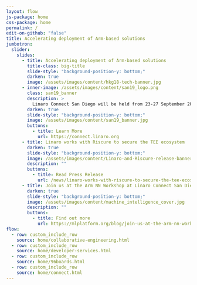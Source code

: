 ```yaml
---
layout: flow
js-package: home
css-package: home
permalink: /
edit-on-github: "false"
title: Accelerating deployment of Arm-based solutions
jumbotron:
  slider:
    slides:
      - title: Accelerating deployment of Arm-based solutions
        title-class: big-title
        slide-style: "background-position-y: bottom;"
        darken: true
        image: /assets/images/content/hkg18-tech-banner.jpg
      - inner-image: /assets/images/content/san19_logo.png
        class: san19_banner
        description: >
          Linaro Connect San Diego will be held from 23-27 September 2019 at Paradise Point, San Diego, California.
        darken: true
        slide-style: "background-position-y: bottom;"
        image: /assets/images/content/san19_banner.jpg
        buttons:
          - title: Learn More
            url: https://connect.linaro.org
      - title: Linaro works with Riscure to secure the TEE ecosystem
        darken: true
        slide-style: "background-position-y: bottom;"
        image: /assets/images/content/Linaro-and-Riscure-release-banner.jpg
        description: ""
        buttons:
          - title: Read Press Release
            url: /news/linaro-works-with-riscure-to-secure-the-tee-ecosystem/
      - title: Join us at the Arm NN Workshop at Linaro Connect San Diego 2019
        darken: true
        slide-style: "background-position-y: bottom;"
        image: /assets/images/content/machine_intelligence_cover.jpg
        description: ""
        buttons:
          - title: Find out more
            url: https://mlplatform.org/blog/join-us-at-the-arm-nn-workshop-linaro-connect-san-diego-2019/
flow:
  - row: custom_include_row
    source: home/collaborative-engineering.html
  - row: custom_include_row
    source: home/developer-services.html
  - row: custom_include_row
    source: home/96boards.html
  - row: custom_include_row
    source: home/connect.html
---
```

